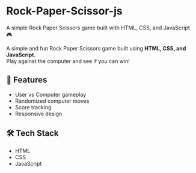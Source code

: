# Rock-Paper-Scissor-js
A simple Rock Paper Scissors game built with HTML, CSS, and JavaScript 🎮

A simple and fun Rock Paper Scissors game built using **HTML, CSS, and JavaScript**.  
Play against the computer and see if you can win!  

## 🚀 Features
- User vs Computer gameplay
- Randomized computer moves
- Score tracking
- Responsive design

## 🛠️ Tech Stack
- HTML
- CSS
- JavaScript
